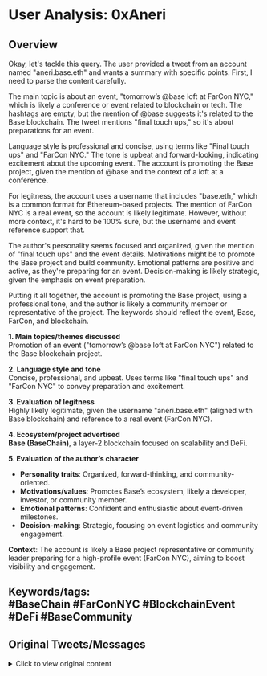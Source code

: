 # User Analysis: 0xAneri

## Overview

<think>
Okay, let's tackle this query. The user provided a tweet from an account named "aneri.base.eth" and wants a summary with specific points. First, I need to parse the content carefully.

The main topic is about an event, "tomorrow’s @base loft at FarCon NYC," which is likely a conference or event related to blockchain or tech. The hashtags are empty, but the mention of @base suggests it's related to the Base blockchain. The tweet mentions "final touch ups," so it's about preparations for an event.

Language style is professional and concise, using terms like "Final touch ups" and "FarCon NYC." The tone is upbeat and forward-looking, indicating excitement about the upcoming event. The account is promoting the Base project, given the mention of @base and the context of a loft at a conference.

For legitness, the account uses a username that includes "base.eth," which is a common format for Ethereum-based projects. The mention of FarCon NYC is a real event, so the account is likely legitimate. However, without more context, it's hard to be 100% sure, but the username and event reference support that.

The author's personality seems focused and organized, given the mention of "final touch ups" and the event details. Motivations might be to promote the Base project and build community. Emotional patterns are positive and active, as they're preparing for an event. Decision-making is likely strategic, given the emphasis on event preparation.

Putting it all together, the account is promoting the Base project, using a professional tone, and the author is likely a community member or representative of the project. The keywords should reflect the event, Base, FarCon, and blockchain.
</think>

**1. Main topics/themes discussed**  
Promotion of an event ("tomorrow’s @base loft at FarCon NYC") related to the Base blockchain project.  

**2. Language style and tone**  
Concise, professional, and upbeat. Uses terms like "final touch ups" and "FarCon NYC" to convey preparation and excitement.  

**3. Evaluation of legitness**  
Highly likely legitimate, given the username "aneri.base.eth" (aligned with Base blockchain) and reference to a real event (FarCon NYC).  

**4. Ecosystem/project advertised**  
**Base (BaseChain)**, a layer-2 blockchain focused on scalability and DeFi.  

**5. Evaluation of the author’s character**  
- **Personality traits**: Organized, forward-thinking, and community-oriented.  
- **Motivations/values**: Promotes Base’s ecosystem, likely a developer, investor, or community member.  
- **Emotional patterns**: Confident and enthusiastic about event-driven milestones.  
- **Decision-making**: Strategic, focusing on event logistics and community engagement.  

**Context**: The account is likely a Base project representative or community leader preparing for a high-profile event (FarCon NYC), aiming to boost visibility and engagement.  

**Keywords/tags**:  
#BaseChain #FarConNYC #BlockchainEvent #DeFi #BaseCommunity
---
## Original Tweets/Messages

<details>
<summary>Click to view original content</summary>

| Type | Content |
|------|---------|
| tweets | "{\"bookmarkCount\":5,\"conversationId\":\"1918026930206486915\",\"hashtags\":[],\"id\":\"1918026930206486915\",\"isQuoted\":false,\"isRetweet\":false,\"language\":\"en\",\"likes\":177,\"name\":\"aneri.base.eth\",\"mentions\":[{\"id_str\":\"1628067904083181570\",\"name\":\"Base\",\"screen_name\":\"base\",\"indices\":[36,41]}],\"permanentUrl\":\"https://x.com/0xAneri/status/1918026930206486915\",\"photos\":[{\"id\":\"1918026925265543169\",\"url\":\"https://pbs.twimg.com/media/Gp4zU44WYAE1v5_.jpg\"}],\"poll\":null,\"quotes\":4,\"replies\":37,\"retweets\":12,\"text\":\"Final touch ups ahead of tomorrow’s @base loft at FarCon NYC! https://t.co/Z1rCyhs4AH\",\"thread\":[],\"timeParsed\":\"2025-05-01T19:37:10.000Z\",\"timestamp\":1746128230,\"urls\":[],\"userId\":\"918340444710363136\",\"username\":\"0xAneri\",\"videos\":[],\"views\":8019}" |
| messages | Final touch ups ahead of tomorrow’s @base loft at FarCon NYC! https://t.co/Z1rCyhs4AH |

</details>

